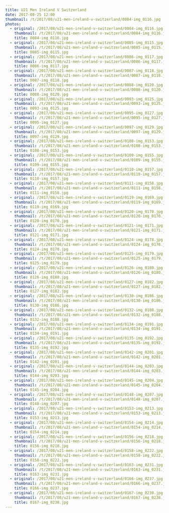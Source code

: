 ```yaml
---
title: U21 Men Ireland V Switzerland
date: 2017-08-25 12:00
thumbnail: /t/2017/08/u21-men-ireland-v-switzerland/0084-img_0116.jpg
photos:
  - original: /2017/08/u21-men-ireland-v-switzerland/0084-img_0116.jpg
    thumbnail: /t/2017/08/u21-men-ireland-v-switzerland/0084-img_0116.jpg
    title: 0084-img_0116.jpg
  - original: /2017/08/u21-men-ireland-v-switzerland/0085-img_0115.jpg
    thumbnail: /t/2017/08/u21-men-ireland-v-switzerland/0085-img_0115.jpg
    title: 0085-img_0115.jpg
  - original: /2017/08/u21-men-ireland-v-switzerland/0086-img_0117.jpg
    thumbnail: /t/2017/08/u21-men-ireland-v-switzerland/0086-img_0117.jpg
    title: 0086-img_0117.jpg
  - original: /2017/08/u21-men-ireland-v-switzerland/0087-img_0118.jpg
    thumbnail: /t/2017/08/u21-men-ireland-v-switzerland/0087-img_0118.jpg
    title: 0087-img_0118.jpg
  - original: /2017/08/u21-men-ireland-v-switzerland/0088-img_0120.jpg
    thumbnail: /t/2017/08/u21-men-ireland-v-switzerland/0088-img_0120.jpg
    title: 0088-img_0120.jpg
  - original: /2017/08/u21-men-ireland-v-switzerland/0093-img_0125.jpg
    thumbnail: /t/2017/08/u21-men-ireland-v-switzerland/0093-img_0125.jpg
    title: 0093-img_0125.jpg
  - original: /2017/08/u21-men-ireland-v-switzerland/0095-img_0127.jpg
    thumbnail: /t/2017/08/u21-men-ireland-v-switzerland/0095-img_0127.jpg
    title: 0095-img_0127.jpg
  - original: /2017/08/u21-men-ireland-v-switzerland/0097-img_0129.jpg
    thumbnail: /t/2017/08/u21-men-ireland-v-switzerland/0097-img_0129.jpg
    title: 0097-img_0129.jpg
  - original: /2017/08/u21-men-ireland-v-switzerland/0108-img_0153.jpg
    thumbnail: /t/2017/08/u21-men-ireland-v-switzerland/0108-img_0153.jpg
    title: 0108-img_0153.jpg
  - original: /2017/08/u21-men-ireland-v-switzerland/0109-img_0155.jpg
    thumbnail: /t/2017/08/u21-men-ireland-v-switzerland/0109-img_0155.jpg
    title: 0109-img_0155.jpg
  - original: /2017/08/u21-men-ireland-v-switzerland/0110-img_0157.jpg
    thumbnail: /t/2017/08/u21-men-ireland-v-switzerland/0110-img_0157.jpg
    title: 0110-img_0157.jpg
  - original: /2017/08/u21-men-ireland-v-switzerland/0111-img_0158.jpg
    thumbnail: /t/2017/08/u21-men-ireland-v-switzerland/0111-img_0158.jpg
    title: 0111-img_0158.jpg
  - original: /2017/08/u21-men-ireland-v-switzerland/0119-img_0169.jpg
    thumbnail: /t/2017/08/u21-men-ireland-v-switzerland/0119-img_0169.jpg
    title: 0119-img_0169.jpg
  - original: /2017/08/u21-men-ireland-v-switzerland/0120-img_0170.jpg
    thumbnail: /t/2017/08/u21-men-ireland-v-switzerland/0120-img_0170.jpg
    title: 0120-img_0170.jpg
  - original: /2017/08/u21-men-ireland-v-switzerland/0121-img_0171.jpg
    thumbnail: /t/2017/08/u21-men-ireland-v-switzerland/0121-img_0171.jpg
    title: 0121-img_0171.jpg
  - original: /2017/08/u21-men-ireland-v-switzerland/0124-img_0178.jpg
    thumbnail: /t/2017/08/u21-men-ireland-v-switzerland/0124-img_0178.jpg
    title: 0124-img_0178.jpg
  - original: /2017/08/u21-men-ireland-v-switzerland/0125-img_0179.jpg
    thumbnail: /t/2017/08/u21-men-ireland-v-switzerland/0125-img_0179.jpg
    title: 0125-img_0179.jpg
  - original: /2017/08/u21-men-ireland-v-switzerland/0126-img_0180.jpg
    thumbnail: /t/2017/08/u21-men-ireland-v-switzerland/0126-img_0180.jpg
    title: 0126-img_0180.jpg
  - original: /2017/08/u21-men-ireland-v-switzerland/0127-img_0182.jpg
    thumbnail: /t/2017/08/u21-men-ireland-v-switzerland/0127-img_0182.jpg
    title: 0127-img_0182.jpg
  - original: /2017/08/u21-men-ireland-v-switzerland/0130-img_0186.jpg
    thumbnail: /t/2017/08/u21-men-ireland-v-switzerland/0130-img_0186.jpg
    title: 0130-img_0186.jpg
  - original: /2017/08/u21-men-ireland-v-switzerland/0132-img_0188.jpg
    thumbnail: /t/2017/08/u21-men-ireland-v-switzerland/0132-img_0188.jpg
    title: 0132-img_0188.jpg
  - original: /2017/08/u21-men-ireland-v-switzerland/0134-img_0191.jpg
    thumbnail: /t/2017/08/u21-men-ireland-v-switzerland/0134-img_0191.jpg
    title: 0134-img_0191.jpg
  - original: /2017/08/u21-men-ireland-v-switzerland/0135-img_0192.jpg
    thumbnail: /t/2017/08/u21-men-ireland-v-switzerland/0135-img_0192.jpg
    title: 0135-img_0192.jpg
  - original: /2017/08/u21-men-ireland-v-switzerland/0142-img_0201.jpg
    thumbnail: /t/2017/08/u21-men-ireland-v-switzerland/0142-img_0201.jpg
    title: 0142-img_0201.jpg
  - original: /2017/08/u21-men-ireland-v-switzerland/0144-img_0203.jpg
    thumbnail: /t/2017/08/u21-men-ireland-v-switzerland/0144-img_0203.jpg
    title: 0144-img_0203.jpg
  - original: /2017/08/u21-men-ireland-v-switzerland/0145-img_0204.jpg
    thumbnail: /t/2017/08/u21-men-ireland-v-switzerland/0145-img_0204.jpg
    title: 0145-img_0204.jpg
  - original: /2017/08/u21-men-ireland-v-switzerland/0148-img_0207.jpg
    thumbnail: /t/2017/08/u21-men-ireland-v-switzerland/0148-img_0207.jpg
    title: 0148-img_0207.jpg
  - original: /2017/08/u21-men-ireland-v-switzerland/0153-img_0213.jpg
    thumbnail: /t/2017/08/u21-men-ireland-v-switzerland/0153-img_0213.jpg
    title: 0153-img_0213.jpg
  - original: /2017/08/u21-men-ireland-v-switzerland/0154-img_0214.jpg
    thumbnail: /t/2017/08/u21-men-ireland-v-switzerland/0154-img_0214.jpg
    title: 0154-img_0214.jpg
  - original: /2017/08/u21-men-ireland-v-switzerland/0156-img_0218.jpg
    thumbnail: /t/2017/08/u21-men-ireland-v-switzerland/0156-img_0218.jpg
    title: 0156-img_0218.jpg
  - original: /2017/08/u21-men-ireland-v-switzerland/0158-img_0222.jpg
    thumbnail: /t/2017/08/u21-men-ireland-v-switzerland/0158-img_0222.jpg
    title: 0158-img_0222.jpg
  - original: /2017/08/u21-men-ireland-v-switzerland/0163-img_0231.jpg
    thumbnail: /t/2017/08/u21-men-ireland-v-switzerland/0163-img_0231.jpg
    title: 0163-img_0231.jpg
  - original: /2017/08/u21-men-ireland-v-switzerland/0166-img_0237.jpg
    thumbnail: /t/2017/08/u21-men-ireland-v-switzerland/0166-img_0237.jpg
    title: 0166-img_0237.jpg
  - original: /2017/08/u21-men-ireland-v-switzerland/0167-img_0238.jpg
    thumbnail: /t/2017/08/u21-men-ireland-v-switzerland/0167-img_0238.jpg
    title: 0167-img_0238.jpg
---
```

